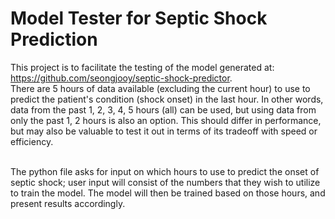 # Model Tester for Septic Shock Prediction
This project is to facilitate the testing of the model generated at: https://github.com/seongjooy/septic-shock-predictor. </br>
There are 5 hours of data available (excluding the current hour) to use to predict the patient's condition (shock onset) in the last hour.
In other words, data from the past 1, 2, 3, 4, 5 hours (all) can be used, but using data from only the past 1, 2 hours is also an option. This should differ in performance, but may also be valuable to test it out in terms of its tradeoff with speed or efficiency.

</br>
The python file asks for input on which hours to use to predict the onset of septic shock; user input will consist of the numbers that they wish to utilize to train the model. The model will then be trained based on those hours, and present results accordingly.
